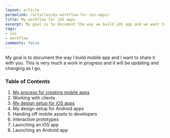 ```yaml
---
layout: article
permalink: /articles/my-workflow-for-ios-apps/
title: My workflow for iOS apps
excerpt: My goal is to document the way we build iOS app and we want to share it with you.
tags:
- ios
- workflow
comments: false
---
```


<p>My goal is to document the way I build mobile app and I want to share it with you. This is very much a work in progress and it will be updating and changing as I go.</p>

<h3>Table of Contents</h3>
<ol>
  <li><a href="/articles/my-process-for-creating-mobile-apps/">My process for creating mobile apps</a></li>
  <li>Working with clients</li>
  <li><a href="/articles/my-design-setup-for-ios-apps/">My design setup for iOS apps</a></li>
  <li>My design setup for Android apps</li>
  <li>Handing off mobile assets to developers</li>
  <li>Interactive prototypes</li>
  <li>Launching an iOS app</li>
  <li>Launching an Android app</li>
</ol>

